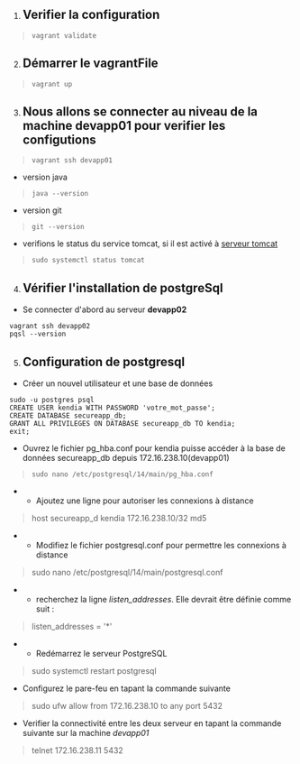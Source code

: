 1. ## Verifier la configuration
>`vagrant validate`
2. ## Démarrer le vagrantFile
>`vagrant up`
3. ## Nous allons se connecter au niveau de la machine **devapp01** pour verifier les configutions
>`vagrant ssh devapp01`
- version java
>`java --version`
- version git
>`git --version`
- verifions le status du service tomcat, si il est activé à [serveur tomcat](http://localhost:8082/)
>`sudo systemctl status tomcat`
4. ## Vérifier l'installation de postgreSql
- Se connecter d'abord au serveur **devapp02**
```
vagrant ssh devapp02
pqsl --version
```
5. ## Configuration de postgresql
- Créer un nouvel utilisateur et une base de données
```
sudo -u postgres psql
CREATE USER kendia WITH PASSWORD 'votre_mot_passe';
CREATE DATABASE secureapp_db;
GRANT ALL PRIVILEGES ON DATABASE secureapp_db TO kendia;
exit;
```
- Ouvrez le fichier pg_hba.conf pour kendia puisse accéder à la base de données secureapp_db depuis 172.16.238.10(devapp01)
> `sudo nano /etc/postgresql/14/main/pg_hba.conf`
- - Ajoutez une ligne pour autoriser les connexions à distance
>  host    secureapp_d    kendia    172.16.238.10/32    md5
- - Modifiez le fichier postgresql.conf pour permettre les connexions à distance
> sudo nano /etc/postgresql/14/main/postgresql.conf
- - recherchez la ligne *listen_addresses*. Elle devrait être définie comme suit :
> listen_addresses = '*'
- - Redémarrez le serveur PostgreSQL
> sudo systemctl restart postgresql
- Configurez le pare-feu en tapant la commande suivante
>sudo ufw allow from 172.16.238.10 to any port 5432
- Verifier la connectivité entre les deux serveur en tapant la commande suivante sur la machine *devapp01*
> telnet 172.16.238.11 5432
